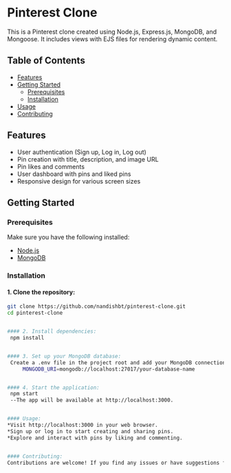 # Pinterest Clone

This is a Pinterest clone created using Node.js, Express.js, MongoDB, and Mongoose. It includes views with EJS files for rendering dynamic content.

## Table of Contents

- [Features](#features)
- [Getting Started](#getting-started)
  - [Prerequisites](#prerequisites)
  - [Installation](#installation)
- [Usage](#usage)
- [Contributing](#contributing)


## Features

- User authentication (Sign up, Log in, Log out)
- Pin creation with title, description, and image URL
- Pin likes and comments
- User dashboard with pins and liked pins
- Responsive design for various screen sizes

## Getting Started

### Prerequisites

Make sure you have the following installed:

- [Node.js](https://nodejs.org/)
- [MongoDB](https://www.mongodb.com/try/download/community)

### Installation

 #### 1. Clone the repository:

   ```bash
   git clone https://github.com/nandishbt/pinterest-clone.git
   cd pinterest-clone


 #### 2. Install dependencies:
    npm install


 #### 3. Set up your MongoDB database:
    Create a .env file in the project root and add your MongoDB connection URI:
        MONGODB_URI=mongodb://localhost:27017/your-database-name


 #### 4. Start the application:
    npm start
    --The app will be available at http://localhost:3000.


#### Usage:
*Visit http://localhost:3000 in your web browser.
*Sign up or log in to start creating and sharing pins.
*Explore and interact with pins by liking and commenting.


#### Contributing:
Contributions are welcome! If you find any issues or have suggestions for improvements, feel free to open an issue or create a pull request.

